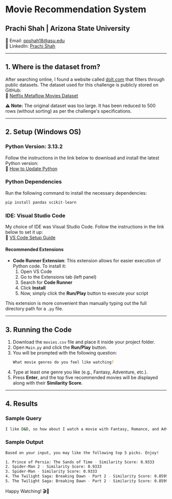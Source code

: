 # Movie Recommendation System

## Prachi Shah | Arizona State University  
📧 Email: ppshah18@asu.edu  
🔗 LinkedIn: [Prachi Shah](https://www.linkedin.com/in/prachi-shah-04ba66203/)  

---

## 1. Where is the dataset from?

After searching online, I found a website called [dolt.com](https://www.dolt.com) that filters through public datasets. The dataset used for this challenge is publicly stored on GitHub:  
🔗 [Netflix Metaflow Movies Dataset](https://github.com/Netflix/metaflow/blob/master/metaflow/tutorials/01-playlist/movies.csv)

**⚠️ Note:** The original dataset was too large. It has been reduced to 500 rows (without sorting) as per the challenge's specifications.

---

## 2. Setup (Windows OS)

### Python Version: 3.13.2
Follow the instructions in the link below to download and install the latest Python version:  
🔗 [How to Update Python](https://www.pythoncentral.io/how-to-update-python/)

### Python Dependencies
Run the following command to install the necessary dependencies:
```sh
pip install pandas scikit-learn
```

### IDE: Visual Studio Code
My choice of IDE was Visual Studio Code. Follow the instructions in the link below to set it up:  
🔗 [VS Code Setup Guide](https://code.visualstudio.com/docs/setup/windows#_install-vs-code-on-windows)

#### Recommended Extensions
- **Code Runner Extension**: This extension allows for easier execution of Python code. To install it:
  1. Open VS Code
  2. Go to the Extensions tab (left panel)
  3. Search for **Code Runner**
  4. Click **Install**
  5. Now, simply click the **Run/Play** button to execute your script

This extension is more convenient than manually typing out the full directory path for a `.py` file.

---

## 3. Running the Code

1. Download the `movies.csv` file and place it inside your project folder.
2. Open `Main.py` and click the **Run/Play** button.
3. You will be prompted with the following question:
   ```sh
   What movie genres do you feel like watching?
   ```
4. Type at least one genre you like (e.g., Fantasy, Adventure, etc.).
5. Press **Enter**, and the top five recommended movies will be displayed along with their **Similarity Score**.

---

## 4. Results

### Sample Query
```sh
I like D&D, so how about I watch a movie with Fantasy, Romance, and Adventure?
```

### Sample Output
```sh
Based on your input, you may like the following top 5 picks. Enjoy!

1. Prince of Persia: The Sands of Time - Similarity Score: 0.9333
2. Spider-Man 2 - Similarity Score: 0.9333
3. Spider-Man - Similarity Score: 0.9333
4. The Twilight Saga: Breaking Dawn - Part 2 - Similarity Score: 0.8599
5. The Twilight Saga: Breaking Dawn - Part 2 - Similarity Score: 0.8599
```

Happy Watching! 🎬🍿

